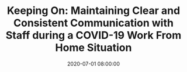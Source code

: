 ---
layout: poster
title: "Keeping On: Maintaining Clear and Consistent Communication with Staff during a COVID-19 Work From Home Situation"
description: "The COVID-19 pandemic led many academic libraries to close for several months in Spring and Summer 2020. This case study will share the experiences of one institution in maintaining contact with staff on Work from Home status as they worked independently to complete work assignments; in some cases, when employees’ primary work involved public service, the work assignments were not a part of their daily routine prior to the Work-from-Home status.<br/><br/>This session will share experiences in monitoring workflow, answering questions, maintaining morale and a sense of community among employees working in isolation, and sharing information about the resumption of in-person library services, including curbside pickup and eventual reopening of library facilities. NOTE: In Fall 2019, this institution plans to separate staff into two separate schedules, each of which will work alternating work-from-home and in-person shifts, in order to minimize physical contact and the risk of COVID-19."
date: 2020-07-01 08:00:00
presenters:
  - {
      name: Rob O'Brien Withers,
      bio: Withers is Coordinator of Access Services at Miami University. He has presented at conferences including the Access Services Conference, ACRL, Brick and Click, Computers in Libraries, HighEdWeb, LOEX, and NASIG and published in Against the Grain, College & Research Libraries, C&RL News, Library Collections, Acquisitions and Technical Services, and College & Undergraduate Libraries.,
      institution: Miami University
    }
video: "//www.youtube.com/embed/{video-is}"
isStaticPost: false
published: false
---